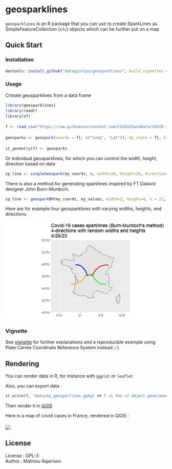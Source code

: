# geosparklines

`geosparklines` is an R package that you can use to create SparkLines as SimpleFeatureCollection (`sfc`) objects which can be further put on a map

## Quick Start

### Installation
```r
devtools::install_github("datagistips/geosparklines", build_vignettes = TRUE)
```

### Usage

Crteate geosparklines from a data frame
```r
library(geosparklines)
library(readr)
library(sf)

f <- read_csv("https://raw.githubusercontent.com/CSSEGISandData/COVID-19/master/csse_covid_19_data/csse_covid_19_time_series/time_series_covid19_confirmed_global.csv") # it's John Hopkins Institute Data

geosparks <- geospark(coords = f[, c("Long", "Lat")], my_stats = f[, 5:ncol(f)], width = 20, height = 20, mode = "log") # log transformed sparklines as an sfc (Simple Feature Collection)

st_geometry(f) <- geosparks
```

Or individual geosparklines, for which you can control the width, height, direction based on data
```r
sp_line <- singleGeospark(my_coords, v, width=20, height=20, direction="ne", mode="log")
```

There is also a method for generating sparklines inspired by FT Dataviz designer John Burn-Murdoch. 
```r
sp_line <- geosparkBM(my_coords, my_values, width=3, height=4, n = 21, direction = "ne"))
```

Here are for example four geosparklines with varying widths, heights, and directions

![](https://github.com/datagistips/geosparklines/blob/master/vignettes/Rplot.png)

### Vignette
See [vignette](vignettes/how-to-use-geosparklines.html) for further explanations and a reproducible example using Plate Carrée Coordinate Reference System instead ;-)

## Rendering
You can render data in R, for instance with `ggplot` or `leaflet`

Also, you can export data :

```r
st_write(f, "data/my_geosparlines.gpkg) ## f is the sf object generated above
```

Then render it in [QGIS](https://www.qgis.org/)

Here is a map of covid cases in France, rendered in QGIS :

<img src="https://raw.githubusercontent.com/datagistips/sparkline_map/master/images/map.png" width=483 align=middle></img>

## License
License : GPL-3  
Author : Mathieu Rajerison  
